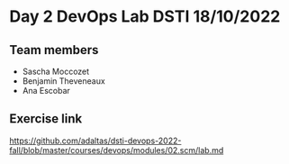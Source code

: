 # Day 2 DevOps Lab DSTI 18/10/2022

## Team members
- Sascha Moccozet
- Benjamin Theveneaux
- Ana Escobar 

## Exercise link
https://github.com/adaltas/dsti-devops-2022-fall/blob/master/courses/devops/modules/02.scm/lab.md
